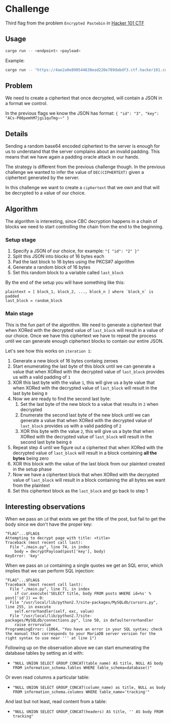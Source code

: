 # Challenge

Third flag from the problem `Encrypted Pastebin` in [Hacker 101 CTF](https://ctf.hacker101.com/ctf)

## Usage

```bash
cargo run -- <endpoint> <payload>
```

Example:

```bash
cargo run -- "https://4ae2a9e890544638ead220e789dabdf3.ctf.hacker101.com" '{ "id": "3" }'
```

## Problem

We need to create a ciphertext that once decrypted, will contain a JSON in a format we control.

In the previous flags we know the JSON has format: `{ "id": "3", "key": "ACs-P08pemhM7jgi1quTmg~~" }`

## Details

Sending a random base64 encoded ciphertext to the server is enough for us to understand that the server complains about an invalid padding. This means that we have again a padding oracle attack in our hands.

The strategy is different from the previous challenge though. In the previous challenge we wanted to infer the value of `DEC(CIPHERTEXT)` given a ciphertext generated by the server.

In this challenge we want to create a `ciphertext` that we own and that will be decrypted to a value of our choice.

## Algorithm

The algorithm is interesting, since CBC decryption happens in a chain of blocks we need to start controlling the chain from the end to the beginning.

### Setup stage

1. Specify a JSON of our choice, for example: `"{ "id": "2" }"`
2. Split this JSON into blocks of 16 bytes each
3. Pad the last block to 16 bytes using the PKCS#7 algorithm
4. Generate a random block of 16 bytes
5. Set this random block to a variable called `last_block`

By the end of the setup you will have something like this:

```
plaintext = [ block_1, block_2, ..., block_n ] where `block_n` is padded
last_block = random_block
```

### Main stage

This is the fun part of the algorithm. We need to generate a ciphertext that when XORed with the decrypted value of `last_block`
will result in a value of our choice. Once we have this ciphertext we have to repeat the process until we can generate enough
ciphertext blocks to contain our entire JSON.

Let's see how this works on `iteration 1`:

1. Generate a new block of 16 bytes containg zeroes
2. Start enumerating the last byte of this block until we can generate a value that when XORed with the decrypted value of `last_block` provides us with a valid padding of `1`
3. XOR this last byte with the value `1`, this will give us a byte value that when XORed with the decrypted value of `last_block` will result in the last byte being `0`
4. Now we are ready to find the second last byte:
    1. Set the last byte of the new block to a value that results in `2` when decrypted
    2. Enumerate the second last byte of the new block until we can generate a value that when XORed with the decrypted value of `last_block` provides us with a valid padding of `2`
    3. XOR this byte with the value `2`, this will give us a byte that when XORed with the decrypted value of `last_block` will result in the second last byte being `0`
5. Repeat step 4 until we figure out a ciphertext that when XORed with the decrypted value of `last_block` will result in a block containing **all the bytes** being zero
6. XOR this block with the value of the last block from our plaintext created in the setup phase
7. Now we have a ciphertext block that when XORed with the decrypted value of `last_block` will result in a block containing the all bytes we want from the plaintext
8. Set this ciphertext block as the `last_block` and go back to step 1

## Interesting observations

When we pass an `id` that exists we get the title of the post, but fail to get the body since we don't have the proper key:

```
^FLAG^...$FLAG$
Attempting to decrypt page with title: <title>
Traceback (most recent call last):
  File "./main.py", line 74, in index
    body = decryptPayload(post['key'], body)
KeyError: 'key'
```

When we pass an `id` containing a single quotes we get an SQL error, which implies that we can perform SQL injection:

```
^FLAG^...$FLAG$
Traceback (most recent call last):
  File "./main.py", line 71, in index
    if cur.execute('SELECT title, body FROM posts WHERE id=%s' % post['id']) == 0:
  File "/usr/local/lib/python2.7/site-packages/MySQLdb/cursors.py", line 255, in execute
    self.errorhandler(self, exc, value)
  File "/usr/local/lib/python2.7/site-packages/MySQLdb/connections.py", line 50, in defaulterrorhandler
    raise errorvalue
ProgrammingError: (1064, "You have an error in your SQL syntax; check the manual that corresponds to your MariaDB server version for the right syntax to use near ''' at line 1")
````

Following up on the observation above we can start enumerating the database tables by setting an id with:

- `"NULL UNION SELECT GROUP_CONCAT(table_name) AS title, NULL AS body FROM information_schema.tables WHERE table_schema=database()"`

Or even read columns a particular table:

- `"NULL UNION SELECT GROUP_CONCAT(column_name) as title, NULL as body FROM information_schema.columns WHERE table_name='tracking'"`

And last but not least, read content from a table:

- `"NULL UNION SELECT GROUP_CONCAT(headers) AS title, '' AS body FROM tracking"`
